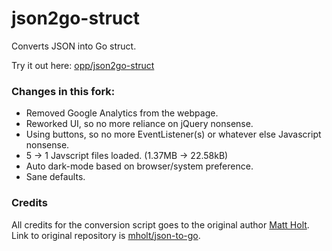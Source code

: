 # json2go-struct

Converts JSON into Go struct.

Try it out here: [opp/json2go-struct](https://opp.github.io/json2go-struct/)

### Changes in this fork:

- Removed Google Analytics from the webpage.
- Reworked UI, so no more reliance on jQuery nonsense.
- Using buttons, so no more EventListener(s) or whatever else Javascript nonsense.
- 5 -> 1 Javscript files loaded. (1.37MB -> 22.58kB)
- Auto dark-mode based on browser/system preference.
- Sane defaults.

### Credits

All credits for the conversion script goes to the original author [Matt Holt](https://github.com/mholt). Link to original repository is [mholt/json-to-go](https://github.com/mholt/json-to-go).